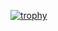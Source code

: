 [![trophy](https://github-profile-trophy.vercel.app/?username=mxstoto6-ma&theme=onedark)](https://github.com/ryo-ma/github-profile-trophy)
